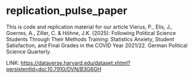 # replication_pulse_paper
This is code and replication material for our article Vierus, P., Elis, J., Goerres, A., Ziller, C. &amp; Höhne, J.K. (2025): Following Political Science Students Through Their Methods Training: Statistics Anxiety, Student Satisfaction, and Final Grades in the COVID Year 2021/22. German Political Science Quarterly.

LINK:
https://dataverse.harvard.edu/dataset.xhtml?persistentId=doi:10.7910/DVN/B3G6GH
